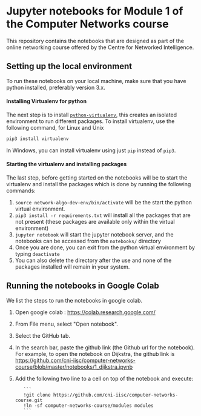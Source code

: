 # Jupyter notebooks for Module 1 of the Computer Networks course
This repository contains the notebooks that are designed as part of the online networking course offered by the Centre for Networked Intelligence.
 
## Setting up the local environment
To run these notebooks on your local machine, make sure that you have python installed, preferably version 3.x.

#### Installing Virtualenv for python
The next step is to install [`python-virtualenv`](https://docs.python-guide.org/dev/virtualenvs/), this creates an isolated environment to run different packages.  To install virtualenv, use the following command, for Linux and Unix

```bash
pip3 install virtualenv
```

In Windows, you can install virtualenv using just `pip` instead of `pip3`.

#### Starting the virtualenv and installing packages
The last step, before getting started on the notebooks will be to start the virtualenv and install the packages which is done by running the following commands:
  1. `source network-algo-dev-env/bin/activate` will be the start the python virtual environment.
  2. `pip3 install -r requirements.txt` will install all the packages that are not present (these packages are available only within the virtual environment)
  3. `jupyter notebook` will start the jupyter notebook server, and the notebooks can be accessed from the `notebooks/` directory
  4. Once you are done, you can exit from the python virtual environment by typing `deactivate` 
  5. You can also delete the directory after the use and none of the packages installed will remain in your system.
  
## Running the notebooks in Google Colab
We list the steps to run the notebooks in google colab.
 1. Open google colab : https://colab.research.google.com/
 2. From File menu, select "Open notebook".
 3. Select the GitHub tab.
 4. In the search bar, paste the github link (the Github url for the notebook). For example, to open the notebook on Dijkstra, the github link is https://github.com/cni-iisc/computer-networks-course/blob/master/notebooks/1_dijkstra.ipynb
 5. Add the following two line to a cell on top of the notebook and execute:
           
           ``` 
           !git clone https://github.com/cni-iisc/computer-networks-course.git
           !ln -sf computer-networks-course/modules modules
           ```
  
